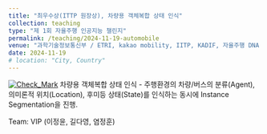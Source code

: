 ```yaml
---
title: "최우수상(ITTP 원장상), 차량용 객체복합 상태 인식"
collection: teaching
type: "제 1회 자율주행 인공지능 챌린지"
permalink: /teaching/2024-11-19-automobile
venue: "과학기술정보통신부 / ETRI, kakao mobility, IITP, KADIF, 자율주행 DNA 기술포럼"
date: 2024-11-19
# location: "City, Country"
---
```

[![Check_Mark](https://img.icons8.com/?size=30&id=82861&format=png&color=000000/Check_Mark.png)](https://www.msit.go.kr/bbs/view.do?sCode=user&mId=113&mPid=238&pageIndex=&bbsSeqNo=94&nttSeqNo=3185130&searchOpt=ALL&searchTxt=) 차량용 객체복합 상태 인식 - 주행환경의 차량/버스의 분류(Agent), 의미론적 위치(Location), 후미등 상태(State)를 인식하는 동시에 Instance Segmentation을 진행.

Team: VIP (이정윤, 길다영, 염정훈)
